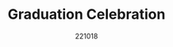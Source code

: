 ---
layout: photo_set
title: Graduation Celebration
permalink: /updates/ceb_grad/
date: 221018
time: 18th October, 2022
company: Mahidol University, Thailand
description: "CEB-RAMA-MU hosted Graduation Cerlebration for alumni of 2020 and 2021 academic years. Although I chose not to attend the ceremony hosted by Faculty of Medicine Ramathibodi Hospital and Mahidol University, I participated as a Master of Science graduate of 2021."

photos:
    set: ceb_grad
    size: 5
---